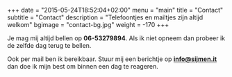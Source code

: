 +++
date = "2015-05-24T18:52:04+02:00"
menu = "main"
title = "Contact"
subtitle = "Contact"
description = "Telefoontjes en mailtjes zijn altijd welkom"
bgimage = "contact-bg.jpg"
weight = -170
+++

Je mag mij altijd bellen op **06-53279894**.
Als ik niet opneem dan probeer ik de zelfde dag terug te bellen.

Ook per mail ben ik bereikbaar.
Stuur mij een berichtje op **info@sijmen.it** dan doe ik mijn best om binnen een dag te reageren.